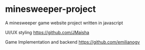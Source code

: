# minesweeper-project
A minesweeper game website project written in javascript

UI/UX styling https://github.com/JMaisha

Game Implementation and backend https://github.com/emilianogv
